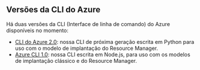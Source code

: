## <a name="versions-of-the-azure-cli"></a>Versões da CLI do Azure

Há duas versões da CLI (Interface de linha de comando) do Azure disponíveis no momento:

* [CLI do Azure 2.0](../articles/storage/common/storage-azure-cli.md): nossa CLI de próxima geração escrita em Python para uso com o modelo de implantação do Resource Manager.
* [Azure CLI 1.0](../articles/storage/common/storage-azure-cli-nodejs.md): nossa CLI escrita em Node.js, para uso com os modelos de implantação clássico e do Resource Manager.